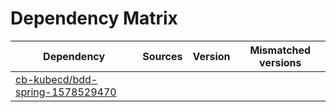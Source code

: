 # Dependency Matrix

Dependency | Sources | Version | Mismatched versions
---------- | ------- | ------- | -------------------
[cb-kubecd/bdd-spring-1578529470](https://github.com/cb-kubecd/bdd-spring-1578529470.git) |  | []() | 
